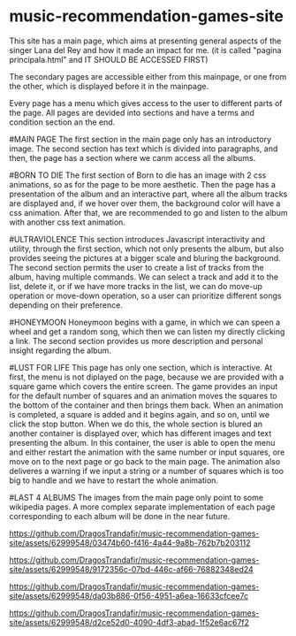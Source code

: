 # music-recommendation-games-site 




This site has a main page, which aims at presenting general aspects of the singer Lana del Rey and how it made an impact for me. (it is called "pagina principala.html" and IT SHOULD BE ACCESSED FIRST)

The secondary pages are accessible either from this mainpage, or one from the other, which is displayed before it in the mainpage.

Every page has a menu which gives access to the user to different parts of the page. All pages are devided into sections and have a terms and condition section an the end.

#MAIN PAGE
The first section in the main page only has an introductory image. The second section has text which is divided into paragraphs, and then, the page has a section where we canm access all the albums.

#BORN TO DIE
The first section of Born to die has an image with 2 css animations, so as for the page to be more aesthetic. Then the page has a presentation of the album and an interactive part, where all the album tracks are displayed and, if we hover over them, the background color will have a css animation. After that, we are recommended to go and listen to the album with another css text animation.

#ULTRAVIOLENCE
This section introduces Javascript interactivity and utility, through the first section, which not only presents the album, but also provides seeing the pictures at a bigger scale and bluring the background.
The second section permits the user to create a list of tracks from the album, having multiple commands.
We can select a track and add it to the list, delete it, or if we have more tracks in the list, we can do move-up operation or move-down operation, so a user can prioritize different songs depending on their preference.

#HONEYMOON
Honeymoon begins with a game, in which we can speen a wheel and get a random song, which then we can listen my directly clicking a link. 
The second section provides us more description and personal insight regarding the album.

#LUST FOR LIFE
This page has only one section, which is interactive. At first, the menu is not diplayed on the page, because we are provided with a square game which covers the entire screen. 
The game provides an input for the default number of squares and an animation moves the squares to the bottom of the container and then brings them back. When an animation is completed, a square is added and it begins again, and so on, until we click the stop button.
When we do this, the whole section is blured an another container is displayed over, which has different images and text presenting the album. In this container, the user is able to open the menu and either restart the animation with the same number or input squares, ore move on to the next page or go back to the main page. The animation also deliveres a warning if we input a string or a number of squares which is too big to handle and we have to restart the whole animation.

#LAST 4 ALBUMS
The images from the main page only point to some wikipedia pages. A more complex separate implementation of each page corresponding to each album will be done in the near future.


https://github.com/DragosTrandafir/music-recommendation-games-site/assets/62999548/03474b60-f416-4a44-9a8b-762b7b203112


https://github.com/DragosTrandafir/music-recommendation-games-site/assets/62999548/9172356c-07bd-446c-af66-76882348ed24



https://github.com/DragosTrandafir/music-recommendation-games-site/assets/62999548/da03b886-0f56-4951-a6ea-16633cfcee7c



https://github.com/DragosTrandafir/music-recommendation-games-site/assets/62999548/d2ce52d0-4090-4df3-abad-1f52e6ac67f2









